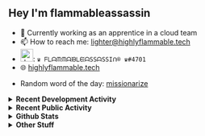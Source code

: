 ## Hey I'm flammableassassin

- 🔭 Currently working as an apprentice in a cloud team  
- 📫 How to reach me: [lighter@highlyflammable.tech](mailto:lighter@highlyflammable.tech?subject=Hello)
- <img src="https://discord.com/assets/2c21aeda16de354ba5334551a883b481.png" alt="drawing" width="25"/>: `♛ ᖴᒪᗩᙏᙏᗩᙖᒪᙓᗩSSᗩSSIᑎ® ♛#4701`
- 🌐 [highlyflammable.tech](https://highlyflammable.tech)

<!--START_SECTION:randomWord-->
- Random word of the day: [missionarize](https://www.wordnik.com/words/missionarize)
<!--END_SECTION:randomWord-->

<details>
  <summary><b>Recent Development Activity</b></summary>
  
  <!--START_SECTION:waka-->

```txt
Python       3 hrs 55 mins   █████████████░░░░░░░░░░░░   51.66 %
JSON         1 hr 36 mins    █████▒░░░░░░░░░░░░░░░░░░░   21.13 %
JavaScript   1 hr 22 mins    ████▓░░░░░░░░░░░░░░░░░░░░   18.11 %
Other        25 mins         █▒░░░░░░░░░░░░░░░░░░░░░░░   05.67 %
TypeScript   10 mins         ▓░░░░░░░░░░░░░░░░░░░░░░░░   02.26 %
```

<!--END_SECTION:waka-->

</details>

<details>
  <summary><b>Recent Public Activity</b></summary>
    <br>

  <!--START_SECTION:activity-->
1. ❗️ Opened issue [#10](https://github.com/what-the-hack-event/wth-team7/issues/10) in [what-the-hack-event/wth-team7](https://github.com/what-the-hack-event/wth-team7)
2. ❗️ Closed issue [#64](https://github.com/flamableassassin/status/issues/64) in [flamableassassin/status](https://github.com/flamableassassin/status)
3. 🗣 Commented on [#64](https://github.com/flamableassassin/status/issues/64) in [flamableassassin/status](https://github.com/flamableassassin/status)
4. ❗️ Opened issue [#64](https://github.com/flamableassassin/status/issues/64) in [flamableassassin/status](https://github.com/flamableassassin/status)
5. ❗️ Closed issue [#63](https://github.com/flamableassassin/status/issues/63) in [flamableassassin/status](https://github.com/flamableassassin/status)
  <!--END_SECTION:activity-->

</details>

<details>
  <summary><b>Github Stats</b></summary>
    <br>
    <p align="center">
      <img width="48%" src="https://github-readme-stats.vercel.app/api?username=flamableassassin&count_private=true&show_icons=true&theme=radical"/>
      <img width="48%" src="https://github-readme-streak-stats.herokuapp.com?user=flamableassassin&theme=neon-dark"/>
    </p>
  
</details>

<details>
  <summary><b>Other Stuff</b></summary>
  <br>
<a href="https://www.abuseipdb.com/user/67633" title="AbuseIPDB" alt="AbuseIPDB Contributor Badge">
	<img src="https://www.abuseipdb.com/contributor/67633.svg" style="width: 180px;">
</a>
  
</details>

